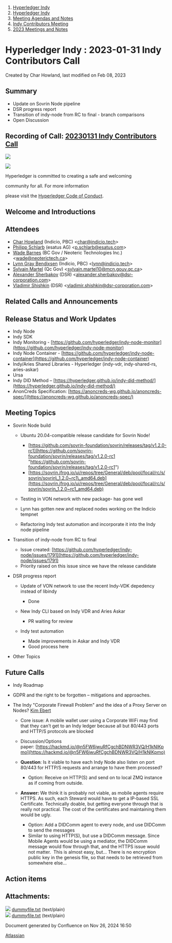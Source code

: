 1. [Hyperledger Indy](index.html)
2. [Hyperledger Indy](Hyperledger-Indy_19464194.html)
3. [Meeting Agendas and Notes](Meeting-Agendas-and-Notes_19464715.html)
4. [Indy Contributors Meeting](Indy-Contributors-Meeting_19464913.html)
5. [2023 Meetings and Notes](2023-Meetings-and-Notes_19466378.html)

# Hyperledger Indy : 2023-01-31 Indy Contributors Call

Created by Char Howland, last modified on Feb 08, 2023

## Summary

- Update on Sovrin Node pipeline
- DSR progress report
- Transition of indy-node from RC to final - branch comparisons
- Open Discussion

## Recording of Call: [20230131 Indy Contributors Call](https://lf-hyperledger.atlassian.net/wiki/download/attachments/19464628/20230131%20-%20Indy%20Contributors%20Call%20Recording.mp4?version=1&modificationDate=1675219255799&api=v2)

![](https://wiki.hyperledger.org/download/attachments/29034696/Antitrustnotice.png?version=1&modificationDate=1581695654000&api=v2)

![](https://wiki.hyperledger.org/download/attachments/2392771/welcome.png?version=2&modificationDate=1572450107000&api=v2)

Hyperledger is committed to creating a safe and welcoming

community for all. For more information

please visit the [Hyperledger Code of Conduct](https://lf-hyperledger.atlassian.net/wiki/spaces/HYP/pages/19595281/Hyperledger+Code+of+Conduct).

## Welcome and Introductions

## Attendees

- [Char Howland](https://lf-hyperledger.atlassian.net/wiki/people/60998bf1dafdf00068e21bae?ref=confluence) (Indicio, PBC) &lt;char@indicio.tech&gt;
- [Philipp Schlarb](https://lf-hyperledger.atlassian.net/wiki/people/712020:746f867b-3462-4658-8241-e74712f0cf6a?ref=confluence) (esatus AG) &lt;p.schlarb@esatus.com&gt;
- [Wade Barnes](https://lf-hyperledger.atlassian.net/wiki/people/70121:166ee094-a2f2-44b4-adee-5c3da3741ff8?ref=confluence) (BC Gov / Neoteric Technologies Inc.) &lt;wade@neoterictech.ca&gt;
- [Lynn Gray Bendixsen](https://lf-hyperledger.atlassian.net/wiki/people/618ec0fbe1b3e0006978ab61?ref=confluence) (Indicio, PBC) &lt;lynn@indicio.tech&gt;
- [Sylvain Martel](https://lf-hyperledger.atlassian.net/wiki/people/712020:9eb55fb2-a220-4945-916a-6da7d1ed6101?ref=confluence) (Qc Gov) &lt;sylvain.martel10@mcn.gouv.qc.ca&gt;
- [Alexander Sherbakov](https://lf-hyperledger.atlassian.net/wiki/people/557058:a955b109-9f8c-405c-9f96-0903d4de8c46?ref=confluence) (DSR) &lt;alexander.sherbakov@dsr-corporation.com&gt;
- [Vladimir Shishkin](https://lf-hyperledger.atlassian.net/wiki/people/712020:cef06dc4-c20a-48e8-bb2c-64cf2765a3da?ref=confluence) (DSR) &lt;vladimir.shishkin@dsr-corporation.com&gt;

## Related Calls and Announcements

## Release Status and Work Updates

- Indy Node
- Indy SDK
- Indy Monitoring - [https://github.com/hyperledger/indy-node-monitor](https://github.com/hyperledger/indy-node-monitor)
- Indy Node Container - [https://github.com/hyperledger/indy-node-container](https://github.com/hyperledger/indy-node-container)
- Indy/Aries Shared Libraries - Hyperledger (indy-vdr, indy-shared-rs, aries-askar)
- Ursa
- Indy DID Method – [https://hyperledger.github.io/indy-did-method/](https://hyperledger.github.io/indy-did-method/)
- AnonCreds Specification: [https://anoncreds-wg.github.io/anoncreds-spec/](https://anoncreds-wg.github.io/anoncreds-spec/)

## Meeting Topics

- Sovrin Node build
  
  - Ubuntu 20.04-compatible release candidate for Sovrin Node!
    
    - [https://github.com/sovrin-foundation/sovrin/releases/tag/v1.2.0-rc1](https://github.com/sovrin-foundation/sovrin/releases/tag/v1.2.0-rc1 "https://github.com/sovrin-foundation/sovrin/releases/tag/v1.2.0-rc1")
    - [https://sovrin.jfrog.io/ui/repos/tree/General/deb/pool/focal/rc/s/sovrin/sovrin\_1.2.0~rc1\_amd64.deb](https://sovrin.jfrog.io/ui/repos/tree/General/deb/pool/focal/rc/s/sovrin/sovrin_1.2.0~rc1_amd64.deb)
  - Testing in VON network with new package- has gone well
  - Lynn has gotten new and replaced nodes working on the Indicio tempnet
  - Refactoring Indy test automation and incorporate it into the Indy node pipeline
- Transition of indy-node from RC to final
  
  - Issue created: [https://github.com/hyperledger/indy-node/issues/1791](https://github.com/hyperledger/indy-node/issues/1791)
  - Priority raised on this issue since we have the release candidate
- DSR progress report
  
  - Update of VON network to use the recent Indy-VDK depedency instead of libindy
    
    - Done
  - New Indy CLI based on Indy VDR and Aries Askar
    
    - PR waiting for review
  - Indy test automation
    
    - Made improvements in Askar and Indy VDR
    - Good process here
- Other Topics

## Future Calls

- Indy Roadmap
- GDPR and the right to be forgotten – mitigations and approaches.
- The Indy "Corporate Firewall Problem" and the idea of a Proxy Server on Nodes? [Kim Ebert](https://lf-hyperledger.atlassian.net/wiki/people/5f7247c98d88b30075da15a3?ref=confluence)
  
  - Core issue: A mobile wallet user using a Corporate WiFi may find that they can't get to an Indy ledger because all but 80/443 ports and HTTP/S protocols are blocked
  - Discussion/Options paper: [https://hackmd.io/@n5FW6jwuRfCgchBDNWR3VQ/H1kNlKpmo](https://hackmd.io/@n5FW6jwuRfCgchBDNWR3VQ/H1kNlKpmo)
  - **Question**: Is it viable to have each Indy Node also listen on port 80/443 for HTTP/S requests and arrange to have them processed?
    
    - Option: Receive on HTTP(S) and send on to local ZMQ instance as if coming from outside.
  - **Answer:** We think it is probably not viable, as mobile agents require HTTPS. As such, each Steward would have to get a IP-based SSL Certificate. Technically doable, but getting everyone through that is really not practical. The cost of the certificates and maintaining them would be ugly.
    
    - Option: Add a DIDComm agent to every node, and use DIDComm to send the messages
    - Similar to using HTTP(S), but use a DIDComm message. Since Mobile Agents would be using a mediator, the DIDComm message would flow through that, and the HTTPS issue would not matter.  This is almost easy, but... There is no encryption public key in the genesis file, so that needs to be retrieved from somewhere else...

## Action items

## Attachments:

![](images/icons/bullet_blue.gif) [dummyfile.txt](attachments/19464628/19466417.txt) (text/plain)  
![](images/icons/bullet_blue.gif) [dummyfile.txt](attachments/19464628/19466415.txt) (text/plain)

Document generated by Confluence on Nov 26, 2024 16:50

[Atlassian](http://www.atlassian.com/)
